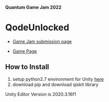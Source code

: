 **Quantum Game Jam 2022**

# QodeUnlocked
* [Game Jam submission page](https://itch.io/jam/quantum-game-jam-2022/rate/1707788)

* [Game Page](https://selindoga.itch.io/qodeunlocked)

## How to Install
1. setup python2.7 environment for Unity [here](https://docs.unity3d.com/Packages/com.unity.scripting.python@2.0/manual/PythonScriptEditor.html)
2. download pip and download qiskit library

Unity Editor Version is 2020.3.16f1
